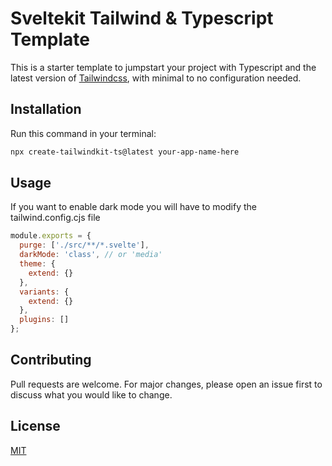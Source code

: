 # Sveltekit Tailwind & Typescript Template

This is a starter template to jumpstart your project with Typescript and the latest version
of [Tailwindcss](https://tailwindcss.com/), with minimal to no configuration needed.

## Installation

Run this command in your terminal:

```bash
npx create-tailwindkit-ts@latest your-app-name-here
```

## Usage

If you want to enable dark mode you will have to modify the tailwind.config.cjs file

```javascript
module.exports = {
  purge: ['./src/**/*.svelte'],
  darkMode: 'class', // or 'media'
  theme: {
    extend: {}
  },
  variants: {
    extend: {}
  },
  plugins: []
};
```

## Contributing

Pull requests are welcome. For major changes, please open an issue first to discuss what you would like to change.

## License

[MIT](https://choosealicense.com/licenses/mit/)
